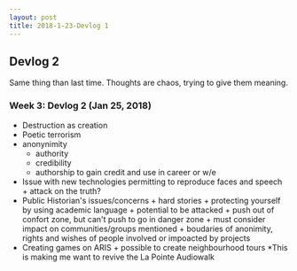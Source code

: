 ```yaml
---
layout: post
title: 2018-1-23-Devlog 1
---
```


## Devlog 2

Same thing than last time. Thoughts are chaos, trying to give them meaning.

### Week 3: Devlog 2 (Jan 25, 2018)
  * Destruction as creation
  * Poetic terrorism
  * anonynimity
    + authority
    + credibility
    + authorship to gain credit and use in career or w/e
   * Issue with new technologies permitting to reproduce faces and speech
    + attack on the truth?
   * Public Historian's issues/concerns
    + hard stories
    + protecting yourself by using academic language
    + potential to be attacked
    + push out of confort zone, but can't push to go in danger zone
    + must consider impact on communities/groups mentioned
    + boudaries of anonimity, rights and wishes of people involved or impoacted by projects
   * Creating games on ARIS
    + possible to create neighbourhood tours
      *This is making me want to revive the La Pointe Audiowalk
      
